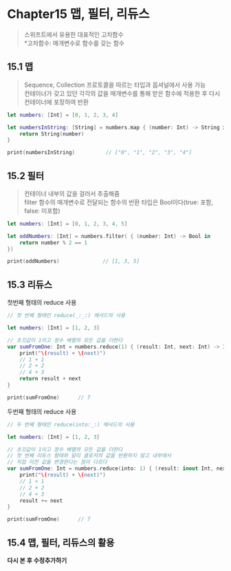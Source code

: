 # Chapter15 맵, 필터, 리듀스

> 스위프트에서 유용한 대표적인 고차함수  
> *고차함수: 매개변수로 함수를 갖는 함수

## 15.1 맵

> Sequence, Collection 프로토콜을 따르는 타입과 옵셔널에서 사용 가능  
> 컨테이너가 갖고 있던 각각의 값을 매개변수를 통해 받은 함수에 적용한 후 다시 컨테이너에 포장하여 반환  

~~~ swift
let numbers: [Int] = [0, 1, 2, 3, 4]

let numbersInString: [String] = numbers.map { (number: Int) -> String in
    return String(number)
}

print(numbersInString)          // ["0", "1", "2", "3", "4"]
~~~

## 15.2 필터

> 컨테이너 내부의 값을 걸러서 추출해줌  
> filter 함수의 매개변수로 전달되는 함수의 반환 타입은 Bool이다(true: 포함, false: 미포함)  

~~~ swift
let numbers: [Int] = [0, 1, 2, 3, 4, 5]

let oddNumbers: [Int] = numbers.filter( { (number: Int) -> Bool in
    return number % 2 == 1
})

print(oddNumbers)              // [1, 3, 5]
~~~

## 15.3 리듀스

첫번째 형태의 reduce 사용
~~~ swift
// 첫 번째 형태인 reduce(_:_:) 메서드의 사용

let numbers: [Int] = [1, 2, 3]

// 초깃값이 1이고 정수 배열의 모든 값을 더한다
var sumFromOne: Int = numbers.reduce(1) { (result: Int, next: Int) -> Int in
    print("\(result) + \(next)")
    // 1 + 1
    // 2 + 2
    // 4 + 3
    return result + next
}

print(sumFromOne)      // 7
~~~

두번째 형태의 reduce 사용
~~~ swift
// 두 번째 형태인 reduce(into:_:) 메서드의 사용

let numbers: [Int] = [1, 2, 3]

// 초깃값이 1이고 정수 배열의 모든 값을 더한다
// 첫 번째 리듀스 형태와 달리 클로저의 값을 반환하지 않고 내부에서
// 직접 이전 값을 변경한다는 점이 다르다
var sumFromOne: Int = numbers.reduce(into: 1) { (result: inout Int, next: Int) in
    print("\(result) + \(next)")
    // 1 + 1
    // 2 + 2
    // 4 + 3
    result += next
}

print(sumFromOne)      // 7
~~~

## 15.4 맵, 필터, 리듀스의 활용

**다시 본 후 수정추가하기**
